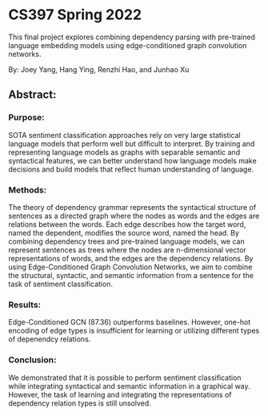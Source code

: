 # CS397 Spring 2022
This final project explores combining dependency parsing with pre-trained language embedding models using edge-conditioned graph convolution networks.

By: Joey Yang, Hang Ying, Renzhi Hao, and Junhao Xu

## Abstract:

### Purpose:
SOTA sentiment classification approaches rely on very large statistical language models that perform well but difficult to interpret. By training and representing language models as graphs with separable semantic and syntactical features, we can better understand how language models make decisions and build models that reflect human understanding of language. 

### Methods:
The theory of dependency grammar represents the syntactical structure of sentences as a directed graph where the nodes as words and the edges are relations between the words. Each edge describes how the target word, named the dependent, modifies the source word, named the head. By combining dependency trees and pre-trained language models, we can represent sentences as trees where the nodes are n-dimensional vector representations of words, and the edges are the dependency relations. By using Edge-Conditioned Graph Convolution Networks, we aim to combine the structural, syntactic, and semantic information from a sentence for the task of sentiment classification. 

### Results:
Edge-Conditioned GCN (87.36) outperforms baselines. However, one-hot encoding of edge types is insufficient for learning or utilizing different types of depenendcy relations.


### Conclusion:
We demonstrated that it is possible to perform sentiment classification while integrating syntactical and semantic information in a graphical way. However, the task of learning and integrating the representations of dependency relation types is still unsolved.

